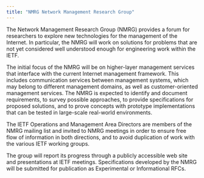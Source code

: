 ```yaml
---
title: "NMRG Network Management Research Group"
---
```


The Network Management Research Group (NMRG) provides a forum for researchers to explore new technologies for the management of the Internet. In particular, the NMRG will work on solutions for problems that are not yet considered well understood enough for engineering work within the IETF.

The initial focus of the NMRG will be on higher-layer management services that interface with the current Internet management framework. This includes communication services between management systems, which may belong to different management domains, as well as customer-oriented management services. The NMRG is expected to identify and document requirements, to survey possible approaches, to provide specifications for proposed solutions, and to prove concepts with prototype implementations that can be tested in large-scale real-world environments.

The IETF Operations and Management Area Directors are members of the NMRG mailing list and invited to NMRG meetings in order to ensure free flow of information in both directions, and to avoid duplication of work with the various IETF working groups.

The group will report its progress through a publicly accessible web site and presentations at IETF meetings. Specifications developed by the NMRG will be submitted for publication as Experimental or Informational RFCs.

